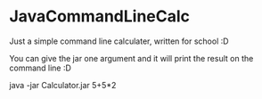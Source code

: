 # JavaCommandLineCalc
Just a simple command line calculater, written for school :D

You can give the jar one argument and it will print the result on the command line :D

java -jar Calculator.jar 5+5*2


